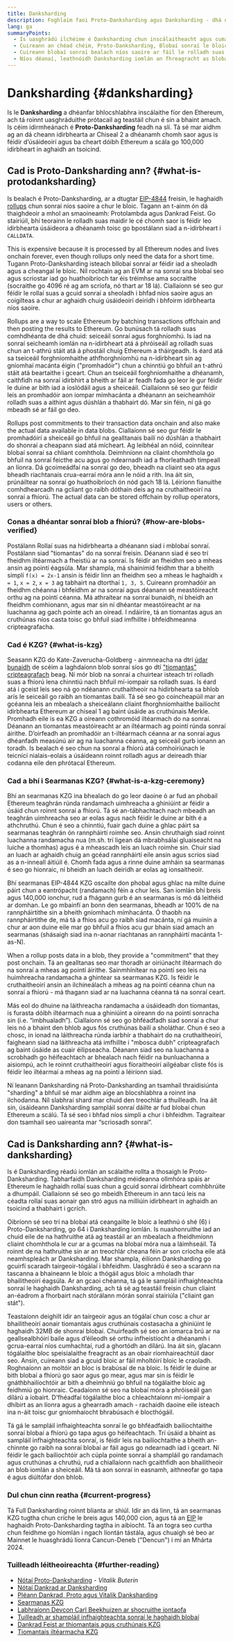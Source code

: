```yaml
---
title: Danksharding
description: Foghlaim faoi Proto-Danksharding agus Danksharding - dhá uasghrádú seicheamhach le haghaidh Ethereum a scálú.
lang: ga
summaryPoints:
  - Is uasghrádú ilchéime é Danksharding chun inscálaitheacht agus cumas Ethereum a fheabhsú.
  - Cuireann an chéad chéim, Proto-Danksharding, Blobaí sonraí le bloic
  - Cuireann blobaí sonraí bealach níos saoire ar fáil le rolladh suas sonraí a phostáil chuig Ethereum agus is féidir na costais sin a chur ar aghaidh chuig úsáideoirí i bhfoirm táillí idirbhirt níos ísle.
  - Níos déanaí, leathnóidh Danksharding iomlán an fhreagracht as blobaí sonraí a fhíorú thar fho-thacair nóid, ag scálú Ethereum go níos mó ná 100,000 idirbheart in aghaidh an tsoicind.
---
```


# Danksharding {#danksharding}

Is le **Danksharding** a dhéanfar bhlocshlabhra inscálaithe fíor den Ethereum, ach tá roinnt uasghráduithe prótacail ag teastáil chun é sin a bhaint amach. Is céim idirmheánach é **Proto-Danksharding** feadh na slí. Tá sé mar aidhm ag an dá cheann idirbhearta ar Chiseal 2 a dhéanamh chomh saor agus is féidir d’úsáideoirí agus ba cheart dóibh Ethereum a scála go 100,000 idirbheart in aghaidh an tsoicind.

## Cad is Proto-Danksharding ann? {#what-is-protodanksharding}

Is bealach é Proto-Danksharding, ar a dtugtar [EIP-4844](https://eips.ethereum.org/EIPS/eip-4844) freisin, le haghaidh [rollups](/layer-2/#rollups) chun sonraí níos saoire a chur le bloic. Tagann an t-ainm ón dá thaighdeoir a mhol an smaoineamh: Protolambda agus Dankrad Feist. Go stairiúil, bhí teorainn le rolladh suas maidir le cé chomh saor is féidir leo idirbhearta úsáideora a dhéanamh toisc go bpostálann siad a n-idirbheart i `CALLDATA`.

This is expensive because it is processed by all Ethereum nodes and lives onchain forever, even though rollups only need the data for a short time. Tugann Proto-Danksharding isteach bllobaí sonraí ar féidir iad a sheoladh agus a cheangal le bloic. Níl rochtain ag an EVM ar na sonraí sna blobaí seo agus scriostar iad go huathoibríoch tar éis tréimhse ama socraithe (socraithe go 4096 ré ag am scríofa, nó thart ar 18 lá). Ciallaíonn sé seo gur féidir le rollaí suas a gcuid sonraí a sheoladh i bhfad níos saoire agus an coigilteas a chur ar aghaidh chuig úsáideoirí deiridh i bhfoirm idirbhearta níos saoire.

<ExpandableCard title="Cén fáth a ndéanann blobaí rolladh suas níos saoire?" eventCategory="/roadmap/danksharding" eventName="clicked why do blocks make rollups cheaper?">

Rollups are a way to scale Ethereum by batching transactions offchain and then posting the results to Ethereum. Go bunúsach tá rolladh suas comhdhéanta de dhá chuid: seiceáil sonraí agus forghníomhú. Is iad na sonraí seicheamh iomlán na n-idirbheart atá á phróiseáil ag rolladh suas chun an t-athrú stáit atá á phostáil chuig Ethereum a tháirgeadh. Is éard atá sa tseiceáil forghníomhaithe athfhorghníomhú na n-idirbheart sin ag gníomhaí macánta éigin ("promhadóir") chun a chinntiú go bhfuil an t-athrú stáit atá beartaithe i gceart. Chun an tseiceáil forghníomhaithe a dhéanamh, caithfidh na sonraí idirbhirt a bheith ar fáil ar feadh fada go leor le gur féidir le duine ar bith iad a íoslódáil agus a sheiceáil. Ciallaíonn sé seo gur féidir leis an promhadóir aon iompar mímhacánta a dhéanann an seicheamhóir rolladh suas a aithint agus dúshlán a thabhairt dó. Mar sin féin, ní gá go mbeadh sé ar fáil go deo.

</ExpandableCard>

<ExpandableCard title="Cén fáth a bhfuil sé ceart go leor sonraí blob a scriosadh?" eventCategory="/roadmap/danksharding" eventName="clicked why is it OK to delete the blob data?">

Rollups post commitments to their transaction data onchain and also make the actual data available in data blobs. Ciallaíonn sé seo gur féidir le promhadóirí a sheiceáil go bhfuil na gealltanais bailí nó dúshlán a thabhairt do shonraí a cheapann siad atá mícheart. Ag leibhéal an nóid, coinnítear blobaí sonraí sa chliant comhthola. Deimhníonn na cliaint chomhthola go bhfuil na sonraí feicthe acu agus go ndearnadh iad a fhorleathadh timpeall an líonra. Dá gcoimeádfaí na sonraí go deo, bheadh ​​na cliaint seo ata agus bheadh riachtanais crua-earraí móra ann le nóid a rith. Ina áit sin, prúnáiltear na sonraí go huathoibríoch ón nód gach 18 lá. Léiríonn fianuithe comhdhearcadh na gcliant go raibh dóthain deis ag na cruthaitheoirí na sonraí a fhíorú. The actual data can be stored offchain by rollup operators, users or others.

</ExpandableCard>

### Conas a dhéantar sonraí blob a fhíorú? {#how-are-blobs-verified}

Postálann Rollaí suas na hidirbhearta a dhéanann siad i mblobaí sonraí. Postálann siad "tiomantas" do na sonraí freisin. Déanann siad é seo trí fheidhm iltéarmach a fheistiú ar na sonraí. Is féidir an fheidhm seo a mheas ansin ag pointí éagsúla. Mar shampla, má shainímid feidhm thar a bheith simplí `f(x) = 2x-1` ansin is féidir linn an fheidhm seo a mheas le haghaidh `x = 1`, `x = 2`, `x = 3` ag tabhairt na dtorthaí `1, 3, 5`. Cuireann promhadóir an fheidhm chéanna i bhfeidhm ar na sonraí agus déanann sé meastóireacht orthu ag na pointí céanna. Má athraítear na sonraí bunaidh, ní bheidh an fheidhm comhionann, agus mar sin ní dhéantar meastóireacht ar na luachanna ag gach pointe ach an oiread. I ndáiríre, tá an tiomantas agus an cruthúnas níos casta toisc go bhfuil siad imfhillte i bhfeidhmeanna cripteagrafacha.

### Cad é KZG? {#what-is-kzg}

Seasann KZG do Kate-Zaverucha-Goldberg - ainmneacha na dtrí [údar bunaidh](https://link.springer.com/chapter/10.1007/978-3-642-17373-8_11) de scéim a laghdaíonn blob sonraí síos go dtí ["tiomantas" cripteagrafach](https://dankradfeist.de/ethereum/2020/06/16/kate-polynomial-commitments.html) beag. Ní mór blob na sonraí a chuirtear isteach trí rolladh suas a fhíorú lena chinntiú nach bhfuil mí-iompair sa rolladh suas. Is éard atá i gceist leis seo ná go ndéanann cruthaitheoir na hidirbhearta sa bhlob arís le seiceáil go raibh an tiomantas bailí. Tá sé seo go coincheapúil mar an gcéanna leis an mbealach a sheiceálann cliaint fhorghníomhaithe bailíocht idirbhearta Ethereum ar chiseal 1 ag baint úsáide as cruthúnais Merkle. Promhadh eile is ea KZG a oireann cothromóid iltéarmach do na sonraí. Déanann an tiomantas meastóireacht ar an iltéarmach ag pointí rúnda sonraí áirithe. D’oirfeadh an promhadóir an t-iltéarmach céanna ar na sonraí agus dhéanfadh measúnú air ag na luachanna céanna, ag seiceáil gurb ionann an toradh. Is bealach é seo chun na sonraí a fhíorú atá comhoiriúnach le teicnící nialais-eolais a úsáideann roinnt rolladh agus ar deireadh thiar codanna eile den phrótacal Ethereum.

### Cad a bhí i Searmanas KZG? {#what-is-a-kzg-ceremony}

Bhí an searmanas KZG ina bhealach do go leor daoine ó ar fud an phobail Ethereum teaghrán rúnda randamach uimhreacha a ghiniúint ar féidir a úsáid chun roinnt sonraí a fhíorú. Tá sé an-tábhachtach nach mbeadh an teaghrán uimhreacha seo ar eolas agus nach féidir le duine ar bith é a athchruthú. Chun é seo a chinntiú, fuair gach duine a ghlac páirt sa searmanas teaghrán ón rannpháirtí roimhe seo. Ansin chruthaigh siad roinnt luachanna randamacha nua (m.sh. trí ligean dá mbrabhsálaí gluaiseacht na luiche a thomhas) agus é a mheascadh leis an luach roimhe sin. Chuir siad an luach ar aghaidh chuig an gcéad rannpháirtí eile ansin agus scrios siad as a n-inneall áitiúil é. Chomh fada agus a rinne duine amháin sa searmanas é seo go hionraic, ní bheidh an luach deiridh ar eolas ag ionsaitheoir.

Bhí searmanas EIP-4844 KZG oscailte don phobal agus ghlac na mílte duine páirt chun a eantrópacht (randamach) féin a chur leis. San iomlán bhí breis agus 140,000 ionchur, rud a fhágann gurb é an searmanas is mó dá leithéid ar domhan. Le go mbainfí an bonn den searmanas, bheadh ​​ar 100% de na rannpháirtithe sin a bheith gníomhach mímhacánta. Ó thaobh na rannpháirtithe de, má tá a fhios acu go raibh siad macánta, ní gá muinín a chur ar aon duine eile mar go bhfuil a fhios acu gur bhain siad amach an searmanas (shásaigh siad ina n-aonar riachtanas an rannpháirtí macánta 1-as-N).

<ExpandableCard title="Cén uimhir randamach ón searmanas KZG a úsáidtear dó?" eventCategory="/roadmap/danksharding" eventName="clicked why is the random number from the KZG ceremony used for?">

When a rollup posts data in a blob, they provide a "commitment" that they post onchain. Tá an gealltanas seo mar thoradh ar oiriúnacht iltéarmach do na sonraí a mheas ag pointí áirithe. Sainmhínítear na pointí seo leis na huimhreacha randamacha a ghintear sa searmanas KZG. Is féidir le cruthaitheoirí ansin an ilchineálach a mheas ag na pointí céanna chun na sonraí a fhíorú - má thagann siad ar na luachanna céanna tá na sonraí ceart.

</ExpandableCard>

<ExpandableCard title="Cén fáth a gcaithfidh sonraí randamacha KZG fanacht faoi rún?" eventCategory="/roadmap/danksharding" eventName="clicked why does the KZG random data have to stay secret?">

Más eol do dhuine na láithreacha randamacha a úsáideadh don tiomantas, is furasta dóibh iltéarmach nua a ghiniúint a oireann do na pointí sonracha sin (i.e. “imbhualadh”). Ciallaíonn sé seo go bhféadfadh siad sonraí a chur leis nó a bhaint den bhlob agus fós cruthúnas bailí a sholáthar. Chun é seo a chosc, in ionad na láithreacha rúnda iarbhír a thabhairt do na cruthaitheoirí, faigheann siad na láithreacha atá imfhillte i "mbosca dubh" cripteagrafach ag baint úsáide as cuair éilipseacha. Déanann siad seo na luachanna a scrobhadh go héifeachtach ar bhealach nach féidir na bunluachanna a aisiompú, ach le roinnt cruthaitheoirí agus fíoraitheoirí ailgéabar cliste fós is féidir leo iltéarmaí a mheas ag na pointí a léiríonn siad.

</ExpandableCard>

<InfoBanner isWarning mb={8}>
  Ní leanann Danksharding ná Proto-Danksharding an tsamhail thraidisiúnta "sharding" a bhfuil sé mar aidhm aige an blocshlabhra a roinnt ina ilchodanna. Níl slabhraí shard mar chuid den treochlár a thuilleadh. Ina áit sin, úsáideann Danksharding sampláil sonraí dáilte ar fud blobaí chun Ethereum a scálú. Tá sé seo i bhfad níos simplí a chur i bhfeidhm. Tagraítear don tsamhail seo uaireanta mar “scriosadh sonraí”.
</InfoBanner>

## Cad is Danksharding ann? {#what-is-danksharding}

Is é Danksharding réadú iomlán an scálaithe rollta a thosaigh le Proto-Danksharding. Tabharfaidh Danksharding méideanna ollmhóra spáis ar Ethereum le haghaidh rollaí suas chun a gcuid sonraí idirbheart comhbhrúite a dhumpáil. Ciallaíonn sé seo go mbeidh Ethereum in ann tacú leis na céadta rollaí suas aonair gan stró agus na milliúin idirbheart in aghaidh an tsoicind a thabhairt i gcrích.

Oibríonn sé seo trí na blobaí atá ceangailte le bloic a leathnú ó shé (6) i Proto-Danksharding, go 64 i Danksharding iomlán. Is nuashonruithe iad an chuid eile de na hathruithe atá ag teastáil ar an mbealach a fheidhmíonn cliaint chomhthola le cur ar a gcumas na blobaí móra nua a láimhseáil. Tá roinnt de na hathruithe sin ar an treochlár cheana féin ar son críocha eile atá neamhspleách ar Danksharding. Mar shampla, éilíonn Danksharding go gcuirfí scaradh tairgeoir-tógálaí i bhfeidhm. Uasghrádú é seo a scarann ​​na tascanna a bhaineann le bloic a thógáil agus bloic a mholadh thar bhailitheoirí éagsúla. Ar an gcaoi chéanna, tá gá le sampláil infhaighteachta sonraí le haghaidh Danksharding, ach tá sé ag teastáil freisin chun cliaint an-éadrom a fhorbairt nach stórálann mórán sonraí stairiúla ("cliaint gan stát").

<ExpandableCard title="Cén fáth a dteastaíonn scaradh idir moltóirí agus tógálaí ó Danksharding?" eventCategory="/roadmap/danksharding" eventName="clicked why does danksharding require proposer-builder separation?">

Teastaíonn deighilt idir an tairgeoir agus an tógálaí chun cosc ​​a chur ar bhailitheoirí aonair tiomantais agus cruthúnais costasacha a ghiniúint le haghaidh 32MB de shonraí blobaí. Chuirfeadh sé seo an iomarca brú ar na geallsealbhóirí baile agus d’éileodh sé orthu infheistíocht a dhéanamh i gcrua-earraí níos cumhachtaí, rud a ghortódh an dílárú. Ina áit sin, glacann tógálaithe bloc speisialaithe freagracht as an obair ríomhaireachtúil daor seo. Ansin, cuireann siad a gcuid bloic ar fáil mholtóirí bloic le craoladh. Roghnaíonn an moltóir an bloc is brabúsaí de na bloic. Is féidir le duine ar bith blobaí a fhíorú go saor agus go mear, agus mar sin is féidir le gnáthbhailíochtóir ar bith a dheimhniú go bhfuil na tógálaithe bloic ag feidhmiú go hionraic. Ceadaíonn sé seo na blobaí móra a phróiseáil gan dílárú a íobairt. D'fhéadfaí tógálaithe bloc a chleachtaíonn mí-iompair a dhíbirt as an líonra agus a ghearradh amach - rachaidh daoine eile isteach ina n-áit toisc gur gníomhaíocht bhrabúsach é blocthógáil.

</ExpandableCard>

<ExpandableCard title="Cén fáth a dteastaíonn sampláil infhaighteachta sonraí ó Danksharding?" eventCategory="/roadmap/danksharding" eventName="clicked why does danksharding require data availability sampling?">

Tá gá le sampláil infhaighteachta sonraí le go bhféadfaidh bailíochtaithe sonraí blobaí a fhíorú go tapa agus go héifeachtach. Trí úsáid a bhaint as sampláil infhaighteachta sonraí, is féidir leis na bailíochtaithe a bheith an-chinnte go raibh na sonraí blobaí ar fáil agus go ndearnadh iad i gceart. Ní féidir le gach bailíochtóir ach cúpla pointe sonraí a shampláil go randamach agus cruthúnas a chruthú, rud a chiallaíonn nach gcaithfidh aon bhailitheoir an blob iomlán a sheiceáil. Má tá aon sonraí in easnamh, aithneofar go tapa é agus diúltófar don bhlob.

</ExpandableCard>

### Dul chun cinn reatha {#current-progress}

Tá Full Danksharding roinnt blianta ar shiúl. Idir an dá linn, tá an searmanas KZG tugtha chun críche le breis agus 140,000 cion, agus tá an [EIP](https://eips.ethereum.org/EIPS/eip-4844) le haghaidh Proto-Danksharding tagtha in aibíocht. Tá an togra seo curtha chun feidhme go hiomlán i ngach líontán tástála, agus chuaigh sé beo ar Mainnet le huasghrádú líonra Cancun-Deneb ("Dencun") i mí an Mhárta 2024.

### Tuilleadh léitheoireachta {#further-reading}

- [Nótaí Proto-Danksharding](https://notes.ethereum.org/@vbuterin/proto_danksharding_faq) - _Vitalik Buterin_
- [Nótaí Dankrad ar Danksharding](https://notes.ethereum.org/@dankrad/new_sharding)
- [Pléann Dankrad, Proto agus Vitalik Danksharding](https://www.youtube.com/watch?v=N5p0TB77flM)
- [Searmanas KZG](https://ceremony.ethereum.org/)
- [Labhraíonn Devcon Carl Beekhuizen ar shocruithe iontaofa](https://archive.devcon.org/archive/watch/6/the-kzg-ceremony-or-how-i-learnt-to-stop-worrying-and-love-trusted-setups/?tab=YouTube)
- [Tuilleadh ar shampláil infhaighteachta sonraí le haghaidh blobaí](https://hackmd.io/@vbuterin/sharding_proposal#ELI5-data-availability-sampling)
- [Dankrad Feist ar thiomantais agus cruthúnais KZG](https://youtu.be/8L2C6RDMV9Q)
- [Tiomantais iltéarmacha KZG](https://dankradfeist.de/ethereum/2020/06/16/kate-polynomial-commitments.html)

